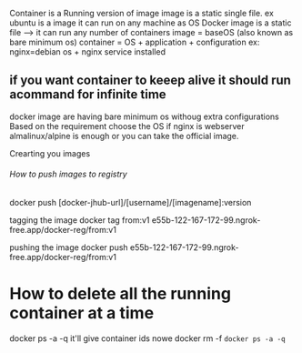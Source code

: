 Container is a Running version of image
image is a static single file.
ex ubuntu is a image it can run on any machine as OS
Docker image is a static file --> it can run any number of containers
image = baseOS (also known as bare minimum os)
container = OS + application + configuration
ex: nginx=debian os + nginx service installed

## if you want container to keeep alive it should run acommand for infinite time

docker image are having bare minimum os withoug extra configurations
Based on the requirement choose the OS
if nginx is webserver almalinux/alpine is enough
or you can take the official image.

Crearting you images

###### How to push images to registry
docker push [docker-jhub-url]/[username]/[imagename]:version

tagging the image
docker tag from:v1 e55b-122-167-172-99.ngrok-free.app/docker-reg/from:v1

pushing the image
docker push e55b-122-167-172-99.ngrok-free.app/docker-reg/from:v1

# How to delete all the running container at a time
docker ps -a -q  it'll give container ids
nowe
docker rm -f `docker ps -a -q`

